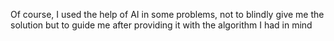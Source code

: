 Of course, I used the help of AI in some problems, not to blindly give me the solution but to guide me after providing it with the algorithm I had in mind
